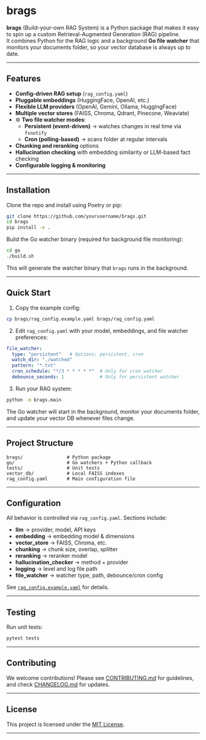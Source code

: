 
# brags 

**brags** (Build-your-own RAG System) is a Python package that makes it easy to spin up a custom Retrieval-Augmented Generation (RAG) pipeline.  
It combines Python for the RAG logic and a background **Go file watcher** that monitors your documents folder, so your vector database is always up to date.  

---

##  Features

-  **Config-driven RAG setup** (`rag_config.yaml`)
-  **Pluggable embeddings** (HuggingFace, OpenAI, etc.)
-  **Flexible LLM providers** (OpenAI, Gemini, Ollama, HuggingFace)
-  **Multiple vector stores** (FAISS, Chroma, Qdrant, Pinecone, Weaviate)
- ⚙️ **Two file watcher modes**:
  - **Persistent (event-driven)** → watches changes in real time via `fsnotify`
  - **Cron (polling-based)** → scans folder at regular intervals
-  **Chunking and reranking** options
-  **Hallucination checking** with embedding similarity or LLM-based fact checking
-  **Configurable logging & monitoring**

---

##  Installation

Clone the repo and install using Poetry or pip:

```bash
git clone https://github.com/yourusername/brags.git
cd brags
pip install -e .
````

Build the Go watcher binary (required for background file monitoring):

```bash
cd go
./build.sh
```

This will generate the watcher binary that `brags` runs in the background.

---

##  Quick Start

1. Copy the example config:

```bash
cp brags/rag_config.example.yaml brags/rag_config.yaml
```

2. Edit `rag_config.yaml` with your model, embeddings, and file watcher preferences:

```yaml
file_watcher:
  type: "persistent"   # Options: persistent, cron
  watch_dir: "./watched"
  pattern: "*.txt"
  cron_schedule: "*/3 * * * * *"  # Only for cron watcher
  debounce_seconds: 1             # Only for persistent watcher
```

3. Run your RAG system:

```bash
python -m brags.main
```

The Go watcher will start in the background, monitor your documents folder, and update your vector DB whenever files change.

---

##  Project Structure

```
brags/                # Python package
go/                   # Go watchers + Python callback
tests/                # Unit tests
vector_db/            # Local FAISS indexes
rag_config.yaml       # Main configuration file
```

---

##  Configuration

All behavior is controlled via `rag_config.yaml`.
Sections include:

* **llm** → provider, model, API keys
* **embedding** → embedding model & dimensions
* **vector\_store** → FAISS, Chroma, etc.
* **chunking** → chunk size, overlap, splitter
* **reranking** → reranker model
* **hallucination\_checker** → method + provider
* **logging** → level and log file path
* **file\_watcher** → watcher type, path, debounce/cron config

See [`rag_config.example.yaml`](brags/rag_config.example.yaml) for details.

---

## Testing

Run unit tests:

```bash
pytest tests
```

---

##  Contributing

We welcome contributions!
Please see [CONTRIBUTING.md](CONTRIBUTING.md) for guidelines, and check [CHANGELOG.md](CHANGELOG.md) for updates.

---

##  License

This project is licensed under the [MIT License](LICENSE).

---
